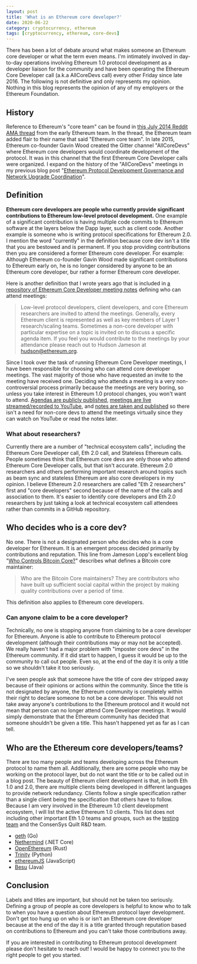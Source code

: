 ```yaml
---
layout: post
title: 'What is an Ethereum core developer?'
date: 2020-06-22
category: cryptocurrency, ethereum
tags: [cryptocurrency, ethereum, core-devs]
---
```


There has been a lot of debate around what makes someone an Ethereum core developer or what the term even means. I'm intimately involved in day-to-day operations involving Ethereum 1.0 protocol development as a developer liaison for the community and have been operating the Ethereum Core Developer call (a.k.a AllCoreDevs call) every other Friday since late 2016. The following is not definitive and only represents my opinion. Nothing in this blog represents the opinion of any of my employers or the Ethereum Foundation.

## History
Reference to Ethereum's "core team" can be found in [this July 2014 Reddit AMA thread](https://www.reddit.com/r/IAmA/comments/2bjmgb/hi_we_are_the_ethereum_project_team_ask_us/) from the early Ethereum team. In the thread, the Ethereum team added flair to their name that said "Ethereum core team". In late 2015, Ethereum co-founder Gavin Wood created the Gitter channel "AllCoreDevs" where Ethereum core developers would coordinate development of the protocol. It was in this channel that the first Ethereum Core Developer calls were organized. I expand on the history of the "AllCoreDevs" meetings in my previous blog post "[Ethereum Protocol Development Governance and Network Upgrade Coordination](https://hudsonjameson.com/2020-03-23-ethereum-protocol-development-governance-and-network-upgrade-coordination/)".

## Definition
**Ethereum core developers are people who currently provide significant contributions to Ethereum low-level protocol development.** One example of a significant contribution is having multiple code commits to Ethereum software at the layers below the Dapp layer, such as client code. Another example is someone who is writing protocol specifications for Ethereum 2.0. I mention the word "currently" in the definition because core dev isn't a title that you are bestowed and is permanent. If you stop providing contributions then you are considered a former Ethereum core developer. For example: Although Ethereum co-founder Gavin Wood made significant contributions to Ethereum early on, he is no longer considered by anyone to be an Ethereum core developer, bur rather a former Ethereum core developer.

Here is another definition that I wrote years ago that is included in [a repository of Ethereum Core Developer meeting notes](https://github.com/ethereum/pm#who-can-attend) defining who can attend meetings:

> Low-level protocol developers, client developers, and core Ethereum researchers are invited to attend the meetings. Generally, every Ethereum client is represented as well as key members of Layer 1 research/scaling teams. Sometimes a non-core developer with particular expertise on a topic is invited on to discuss a specific agenda item. If you feel you would contribute to the meetings by your attendance please reach out to Hudson Jameson at hudson@ethereum.org.

Since I took over the task of running Ethereum Core Developer meetings, I have been responsible for choosing who can attend core developer meetings. The vast majority of those who have requested an invite to the meeting have received one. Deciding who attends a meeting is a very non-controversial process primarily because the meetings are very boring, so unless you take interest in Ethereum 1.0 protocol changes, you won't want to attend. [Agendas are publicly published](https://github.com/ethereum/pm/issues/180), [meetings are live streamed/recorded to YouTube](https://www.youtube.com/watch?v=c_JmTqeQkU4&feature=youtu.be), and [notes are taken and published](https://github.com/ethereum/pm/blob/master/All%20Core%20Devs%20Meetings/Meeting%2089.md) so there isn't a need for non-core devs to attend the meetings virtually since they can watch on YouTube or read the notes later.

### What about researchers?
Currently there are a number of "technical ecosystem calls", including the Ethereum Core Developer call, Eth 2.0 call, and Stateless Ethereum calls. People sometimes think that Ethereum core devs are only those who attend Ethereum Core Developer calls, but that isn't accurate. Ethereum 2.0 researchers and others performing important research around topics such as beam sync and stateless Ethereum are also core developers in my opinion. I believe Ethereum 2.0 researchers are called "Eth 2 researchers" first and "core developers" second because of the name of the calls and association to them. It's easier to identify core developers and Eth 2.0 researchers by just taking a look at technical ecosystem call attendees rather than commits in a GitHub repository.

## Who decides who is a core dev?
No one. There is not a designated person who decides who is a core developer for Ethereum. It is an emergent process decided primarily by contributions and reputation. This line from Jameson Lopp's excellent blog "[Who Controls Bitcoin Core?](https://blog.lopp.net/who-controls-bitcoin-core-/)" describes what defines a Bitcoin core maintainer:

> Who are the Bitcoin Core maintainers? They are contributors who have built up sufficient social capital within the project by making quality contributions over a period of time.

This definition also applies to Ethereum core developers.

### Can anyone claim to be a core developer?
Technically, no one is stopping anyone from claiming to be a core developer for Ethereum. Anyone is able to contribute to Ethereum protocol development (although their contributions may or may not be accepted). We really haven't had a major problem with "imposter core devs" in the Ethereum community. If it did start to happen, I guess it would be up to the community to call out people. Even so, at the end of the day it is only a title so we shouldn't take it too seriously.

I've seen people ask that someone have the title of core dev stripped away because of their opinions or actions within the community. Since the title is not designated by anyone, the Ethereum community is completely within their right to declare someone to not be a core developer. This would not take away anyone's contributions to the Ethereum protocol and it would not mean that person can no longer attend Core Developer meetings. It would simply demonstrate that the Ethereum community has decided that someone shouldn't be given a title. This hasn't happened yet as far as I can tell.

## Who are the Ethereum core developers/teams?
There are too many people and teams developing across the Ethereum protocol to name them all. Additionally, there are some people who may be working on the protocol layer, but do not want the title or to be called out in a blog post. The beauty of Ethereum client development is that, in both Eth 1.0 and 2.0, there are multiple clients being developed in different languages to provide network redundancy. Clients follow a single specification rather than a single client being the specification that others have to follow. Because I am very involved in the Ethereum 1.0 client development ecosystem, I will list the active Ethereum 1.0 clients. This list does not including other important Eth 1.0 teams and groups, such as the [testing team](https://github.com/ethereum/tests) and the ConsenSys Quilt R&D team.

- [geth](https://github.com/ethereum/go-ethereum) (Go)
- [Nethermind](https://github.com/NethermindEth/nethermind) (.NET Core)
- [OpenEthereum](https://github.com/openethereum/openethereum) (Rust)
- [Trinity](https://github.com/ethereum/trinity) (Python)
- [ethereumJS](https://github.com/ethereumjs/) (JavaScript)
- [Besu](https://github.com/hyperledger/besu) (Java)

## Conclusion
Labels and titles are important, but should not be taken too seriously. Defining a group of people as core developers is helpful to know who to talk to when you have a question about Ethereum protocol layer development. Don't get too hung up on who is or isn't an Ethereum core developer because at the end of the day it is a title granted through reputation based on contributions to Ethereum and you can't take those contributions away.

If you are interested in contributing to Ethereum protocol development please don't hesitate to reach out! I would be happy to connect you to the right people to get you started.
